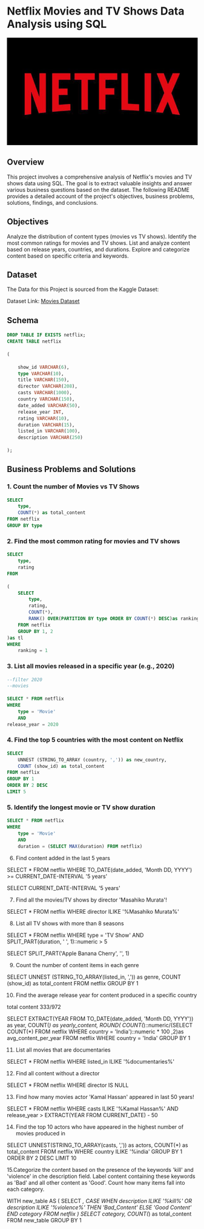 # Netflix Movies and TV Shows Data Analysis using SQL

![Netflix Logo](https://github.com/karxxya/SQL-Project-on-Netflix-Movies-TV-Shows/blob/main/Netflix%20Logo.jpg)

## Overview

This project involves a comprehensive analysis of Netflix's movies and TV shows data using SQL. The goal is to extract valuable insights and answer various business questions based on the dataset. The following README provides a detailed account of the project's objectives, business problems, solutions, findings, and conclusions.

## Objectives

Analyze the distribution of content types (movies vs TV shows).
Identify the most common ratings for movies and TV shows.
List and analyze content based on release years, countries, and durations.
Explore and categorize content based on specific criteria and keywords.

## Dataset

The Data for this Project is sourced from the Kaggle Dataset:

Dataset Link: [Movies Dataset](https://www.kaggle.com/datasets/shivamb/netflix-shows?resource=download)


## Schema

```sql
DROP TABLE IF EXISTS netflix;
CREATE TABLE netflix

(

	show_id VARCHAR(6),
	type VARCHAR(10),
	title VARCHAR(150),
	director VARCHAR(208),
	casts VARCHAR(1000),
	country VARCHAR(150),
	date_added VARCHAR(50),
	release_year INT,
	rating VARCHAR(10),
	duration VARCHAR(15),
	listed_in VARCHAR(100),
	description VARCHAR(250)

);
```

## Business Problems and Solutions

### 1. Count the number of Movies vs TV Shows

```sql
SELECT
	type,
	COUNT(*) as total_content
FROM netflix
GROUP BY type
```

### 2. Find the most common rating for movies and TV shows

```sql
SELECT 
	type,
	rating
FROM

(
	SELECT
		type,
		rating,
		COUNT(*),
		RANK() OVER(PARTITION BY type ORDER BY COUNT(*) DESC)as ranking
	FROM netflix
	GROUP BY 1, 2
)as tl
WHERE
	ranking = 1
```

### 3. List all movies released in a specific year (e.g., 2020)

```sql
--filter 2020
--movies

SELECT * FROM netflix
WHERE
	type = 'Movie'
	AND
release_year = 2020
```

### 4. Find the top 5 countries with the most content on Netflix

```sql
SELECT
	UNNEST (STRING_TO_ARRAY (country, ',')) as new_country,
	COUNT (show_id) as total_content
FROM netflix
GROUP BY 1
ORDER BY 2 DESC
LIMIT 5
```

### 5. Identify the longest movie or TV show duration
```sql
SELECT * FROM netflix
WHERE
	type = 'Movie'
	AND
	duration = (SELECT MAX(duration) FROM netflix)
```

6. Find content added in the last 5 years

SELECT
	*
FROM netflix
WHERE
	TO_DATE(date_added, 'Month DD, YYYY') >= CURRENT_DATE-INTERVAL '5 years'
	
SELECT CURRENT_DATE-INTERVAL '5 years'

7. Find all the movies/TV shows by director 'Masahiko Murata'!

SELECT * FROM netflix
WHERE director ILIKE '%Masahiko Murata%'

8. List all TV shows with more than 8 seasons

SELECT
	*
FROM netflix
WHERE
	type = 'TV Show'
	AND
	SPLIT_PART(duration, ' ', 1)::numeric > 5

SELECT
	SPLIT_PART('Apple Banana Cherry', '', 1)

9. Count the number of content items in each genre

SELECT
	UNNEST (STRING_TO_ARRAY(listed_in, ',')) as genre,
	COUNT (show_id) as total_content
FROM netflix
GROUP BY 1

10. Find the average release year for content produced in a specific country

total content 333/972

SELECT
	EXTRACT(YEAR FROM TO_DATE(date_added, 'Month DD, YYYY')) as year,
	COUNT(*) as yearly_content,
	ROUND(
	COUNT(*)::numeric/(SELECT COUNT(*) FROM netflix WHERE country = 'India')::numeric * 100
	,2)as avg_content_per_year
FROM netflix
WHERE country = 'India'
GROUP BY 1

11. List all movies that are documentaries

SELECT * FROM netflix
WHERE
	listed_in ILIKE '%documentaries%'

12. Find all content without a director

SELECT * FROM netflix
WHERE
	director IS NULL

13. Find how many movies actor 'Kamal Hassan' appeared in last 50 years!

SELECT * FROM netflix
WHERE
	casts ILIKE '%Kamal Hassan%'
	AND
	release_year > EXTRACT(YEAR FROM CURRENT_DATE) - 50

14. Find the top 10 actors who have appeared in the highest number of movies produced in

SELECT
UNNEST(STRING_TO_ARRAY(casts, ',')) as actors,
COUNT(*) as total_content
FROM netflix
WHERE country ILIKE '%india'
GROUP BY 1
ORDER BY 2 DESC
LIMIT 10

15.Categorize the content based on the presence of the keywords 'kill' and 'violence' in che description field. Label content containing these keywords as 'Bad' and all other content as 'Good'. Count how many items fall into each category.

WITH new_table
AS
(
SELECT
*,
	CASE
	WHEN
		description ILIKE '%kill%' OR
		description ILIKE '%violence%' THEN 'Bad_Content'
		ELSE 'Good Content'
	END category
FROM netflix
)
SELECT
	category,
	COUNT(*) as total_content
FROM new_table
GROUP BY 1
